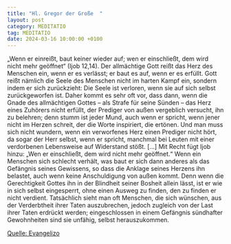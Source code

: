 ```yaml
---
title: "Hl. Gregor der Große  "
layout: post
category: MEDITATIO
tag: MEDITATIO
date: 2024-03-16 10:00:00 +0100
---
```

„Wenn er einreißt, baut keiner wieder auf;  wen er einschließt, dem wird nicht mehr geöffnet“ (Ijob 12,14). Der allmächtige Gott reißt das Herz des Menschen ein, wenn er es verlässt; er baut es auf, wenn er es erfüllt. Gott reißt nämlich die Seele des Menschen nicht im harten Kampf ein, sondern indem er sich zurückzieht: Die Seele ist verloren, wenn sie auf sich selbst zurückgeworfen ist.<!--more--> Daher kommt es sehr oft vor, dass dann, wenn die Gnade des allmächtigen Gottes – als Strafe für seine Sünden – das Herz eines Zuhörers nicht erfüllt, der Prediger von außen vergeblich versucht, ihn zu belehren; denn stumm ist jeder Mund, auch wenn er spricht, wenn jener nicht im Herzen schreit, der die Worte inspiriert, die ertönen. Und man muss sich nicht wundern, wenn ein verworfenes Herz einen Prediger nicht hört, da sogar der Herr selbst, wenn er spricht, manchmal bei Leuten mit einer verdorbenen Lebensweise auf Widerstand stößt. […]
Mit Recht fügt Ijob hinzu: „Wen er einschließt, dem wird nicht mehr geöffnet.“ Wenn ein Menschen sich schlecht verhält, was baut er sich dann anderes als das Gefängnis seines Gewissens, so dass die Anklage seines Herzens ihn belastet, auch wenn keine Anschuldigung von außen kommt. Denn wenn die Gerechtigkeit Gottes ihn in der Blindheit seiner Bosheit allein lässt, ist er wie in sich selbst eingesperrt, ohne einen Ausweg zu finden, den zu finden er nicht verdient. Tatsächlich sieht man oft Menschen, die sich wünschen, aus der Verderbtheit ihrer Taten auszubrechen, jedoch zugleich von der Last ihrer Taten erdrückt werden; eingeschlossen in einem Gefängnis sündhafter Gewohnheiten sind sie unfähig, selbst herauszukommen.

[Quelle: Evangelizo](https://evangeliumtagfuertag.org/DE/gospel)